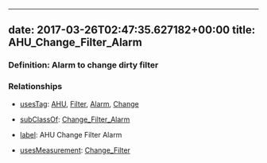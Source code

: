 
---
date: 2017-03-26T02:47:35.627182+00:00
title: AHU_Change_Filter_Alarm
---
### Definition: Alarm to change dirty filter

### Relationships

* [usesTag](https://brickschema.org/schema/1.0/BrickFrame#usesTag): [AHU](https://brickschema.org/schema/1.0/BrickTag#AHU), [Filter](https://brickschema.org/schema/1.0/BrickTag#Filter), [Alarm](https://brickschema.org/schema/1.0/BrickTag#Alarm), [Change](https://brickschema.org/schema/1.0/BrickTag#Change)

* [subClassOf](http://www.w3.org/2000/01/rdf-schema#subClassOf): [Change_Filter_Alarm](https://brickschema.org/schema/1.0/Brick#Change_Filter_Alarm)

* [label](http://www.w3.org/2000/01/rdf-schema#label): AHU Change Filter Alarm

* [usesMeasurement](https://brickschema.org/schema/1.0/BrickFrame#usesMeasurement): [Change_Filter](https://brickschema.org/schema/1.0/Brick#Change_Filter)
